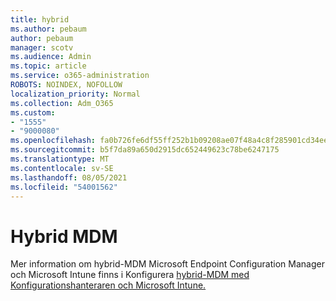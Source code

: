 ```yaml
---
title: hybrid
ms.author: pebaum
author: pebaum
manager: scotv
ms.audience: Admin
ms.topic: article
ms.service: o365-administration
ROBOTS: NOINDEX, NOFOLLOW
localization_priority: Normal
ms.collection: Adm_O365
ms.custom:
- "1555"
- "9000080"
ms.openlocfilehash: fa0b726fe6df55ff252b1b09208ae07f48a4c8f285901cd34ee356fd842b0507
ms.sourcegitcommit: b5f7da89a650d2915dc652449623c78be6247175
ms.translationtype: MT
ms.contentlocale: sv-SE
ms.lasthandoff: 08/05/2021
ms.locfileid: "54001562"
---
```

# <a name="hybrid-mdm"></a>Hybrid MDM

Mer information om hybrid-MDM Microsoft Endpoint Configuration Manager och Microsoft Intune finns i Konfigurera [hybrid-MDM med Konfigurationshanteraren och Microsoft Intune.](https://docs.microsoft.com/configmgr/mdm/deploy-use/setup-hybrid-mdm)
